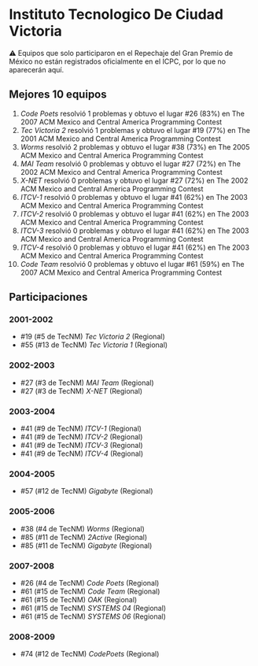 # Instituto Tecnologico De Ciudad Victoria

:warning: Equipos que solo participaron en el Repechaje del Gran Premio de México no están registrados oficialmente en el ICPC, por lo que no aparecerán aquí.

## Mejores 10 equipos

1. _Code Poets_ resolvió 1 problemas y obtuvo el lugar #26 (83%) en The 2007 ACM Mexico and Central America Programming Contest
1. _Tec Victoria 2_ resolvió 1 problemas y obtuvo el lugar #19 (77%) en The 2001 ACM Mexico and Central America Programming Contest
1. _Worms_ resolvió 2 problemas y obtuvo el lugar #38 (73%) en The 2005 ACM Mexico and Central America Programming Contest
1. _MAI Team_ resolvió 0 problemas y obtuvo el lugar #27 (72%) en The 2002 ACM Mexico and Central America Programming Contest
1. _X-NET_ resolvió 0 problemas y obtuvo el lugar #27 (72%) en The 2002 ACM Mexico and Central America Programming Contest
1. _ITCV-1_ resolvió 0 problemas y obtuvo el lugar #41 (62%) en The 2003 ACM Mexico and Central America Programming Contest
1. _ITCV-2_ resolvió 0 problemas y obtuvo el lugar #41 (62%) en The 2003 ACM Mexico and Central America Programming Contest
1. _ITCV-3_ resolvió 0 problemas y obtuvo el lugar #41 (62%) en The 2003 ACM Mexico and Central America Programming Contest
1. _ITCV-4_ resolvió 0 problemas y obtuvo el lugar #41 (62%) en The 2003 ACM Mexico and Central America Programming Contest
1. _Code Team_ resolvió 0 problemas y obtuvo el lugar #61 (59%) en The 2007 ACM Mexico and Central America Programming Contest

## Participaciones

### 2001-2002

- #19 (#5 de TecNM) _Tec Victoria 2_ (Regional)
- #55 (#13 de TecNM) _Tec Victoria 1_ (Regional)

### 2002-2003

- #27 (#3 de TecNM) _MAI Team_ (Regional)
- #27 (#3 de TecNM) _X-NET_ (Regional)

### 2003-2004

- #41 (#9 de TecNM) _ITCV-1_ (Regional)
- #41 (#9 de TecNM) _ITCV-2_ (Regional)
- #41 (#9 de TecNM) _ITCV-3_ (Regional)
- #41 (#9 de TecNM) _ITCV-4_ (Regional)

### 2004-2005

- #57 (#12 de TecNM) _Gigabyte_ (Regional)

### 2005-2006

- #38 (#4 de TecNM) _Worms_ (Regional)
- #85 (#11 de TecNM) _2Active_ (Regional)
- #85 (#11 de TecNM) _Gigabyte_ (Regional)

### 2007-2008

- #26 (#4 de TecNM) _Code Poets_ (Regional)
- #61 (#15 de TecNM) _Code Team_ (Regional)
- #61 (#15 de TecNM) _OAK_ (Regional)
- #61 (#15 de TecNM) _SYSTEMS 04_ (Regional)
- #61 (#15 de TecNM) _SYSTEMS 06_ (Regional)

### 2008-2009

- #74 (#12 de TecNM) _CodePoets_ (Regional)



